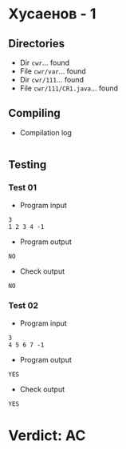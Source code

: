 # Хусаенов - 1
## Directories
- Dir `cwr`... found
- File `cwr/var`... found
- Dir `cwr/111`... found
- File `cwr/111/CR1.java`... found
## Compiling
- Compilation log
```

```
## Testing
### Test 01
- Program input
```
3
1 2 3 4 -1

```
- Program output
```
NO

```
- Check output
```
NO

```
### Test 02
- Program input
```
3
4 5 6 7 -1

```
- Program output
```
YES

```
- Check output
```
YES

```
# Verdict: AC
